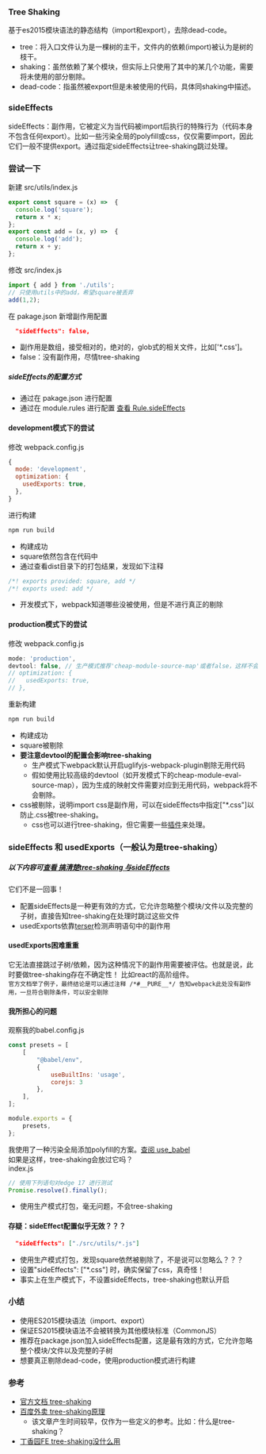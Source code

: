 ### Tree Shaking
基于es2015模块语法的静态结构（import和export），去除dead-code。  
- tree：将入口文件认为是一棵树的主干，文件内的依赖(import)被认为是树的枝干。
- shaking：虽然依赖了某个模块，但实际上只使用了其中的某几个功能，需要将未使用的部分剔除。
- dead-code：指虽然被export但是未被使用的代码，具体同shaking中描述。

### sideEffects
sideEffects：副作用，它被定义为当代码被import后执行的特殊行为（代码本身不包含任何export）。比如一些污染全局的polyfill或css，仅仅需要import，因此它们一般不提供export。通过指定sideEffects让tree-shaking跳过处理。

### 尝试一下
新建 src/utils/index.js
```js
export const square = (x) =>  {
  console.log('square');
  return x * x;
};
export const add = (x, y) =>  {
  console.log('add');
  return x + y;
};
```
修改 src/index.js
```js
import { add } from './utils';
// 只使用utils中的add，希望square被丢弃
add(1,2);
```
在 pakage.json 新增副作用配置 
```json
  "sideEffects": false,
```
- 副作用是数组，接受相对的，绝对的，glob式的相关文件，比如['*.css']。
- false：没有副作用，尽情tree-shaking
##### sideEffects的配置方式
- 通过在 pakage.json 进行配置
- 通过在 module.rules 进行配置 [查看 Rule.sideEffects](https://webpack.js.org/configuration/module/#rulesideeffects)

#### development模式下的尝试
修改 webpack.config.js
```js
{
  mode: 'development',
  optimization: {
    usedExports: true,
  },
}
```
进行构建
```bash
npm run build
```
- 构建成功
- square依然包含在代码中
- 通过查看dist目录下的打包结果，发现如下注释
```js
/*! exports provided: square, add */
/*! exports used: add */
```
- 开发模式下，webpack知道哪些没被使用，但是不进行真正的剔除

#### production模式下的尝试
修改 webpack.config.js
```js
mode: 'production',
devtool: false, // 生产模式推荐'cheap-module-source-map'或者false，这样不会影响tree-shaking
// optimization: {
//   usedExports: true,
// },
```
重新构建
```bash
npm run build
```
- 构建成功
- square被剔除
- **要注意devtool的配置会影响tree-shaking**
  - 生产模式下webpack默认开启uglifyjs-webpack-plugin剔除无用代码
  - 假如使用比较高级的devtool（如开发模式下的cheap-module-eval-source-map），因为生成的映射文件需要对应到无用代码，webpack将不会剔除。
- css被剔除，说明import css是副作用，可以在sideEffects中指定["*.css"]以防止.css被tree-shaking。
  - css也可以进行tree-shaking，但它需要一些[插件](https://github.com/lin-xi/webpack-css-treeshaking-plugin)来处理。


### sideEffects 和 usedExports（一般认为是tree-shaking） 
##### 以下内容可[查看 搞清楚tree-shaking 与sideEffects](https://webpack.js.org/guides/tree-shaking/#clarifying-tree-shaking-and-sideeffects)
它们不是一回事！
- 配置sideEffects是一种更有效的方式，它允许忽略整个模块/文件以及完整的子树，直接告知tree-shaking在处理时跳过这些文件
- usedExports依靠[terser](https://github.com/terser/terser)检测声明语句中的副作用
#### usedExports困难重重
它无法直接跳过子树/依赖，因为这种情况下的副作用需要被评估。也就是说，此时要做tree-shaking存在不确定性！ 比如react的高阶组件。  
```官方文档举了例子，最终结论是可以通过注释 /*#__PURE__*/ 告知webpack此处没有副作用，一旦符合剔除条件，可以安全剔除```  

#### 我所担心的问题
观察我的babel.config.js
```js
const presets = [
	[
		"@babel/env",
		{
			useBuiltIns: 'usage',
			corejs: 3
		},
	],
];

module.exports = {
	presets,
};
```

我使用了一种污染全局添加polyfill的方案。[查阅 use_babel](https://github.com/shownoso/use_babel7_4)  
如果是这样，tree-shaking会放过它吗？  
index.js 
```js
// 使用下列语句对edge 17 进行测试
Promise.resolve().finally();
```
- 使用生产模式打包，毫无问题，不会tree-shaking

#### 存疑：sideEffect配置似乎无效？？？
```json
  "sideEffects": ["./src/utils/*.js"]
```
- 使用生产模式打包，发现square依然被剔除了，不是说可以忽略么？？？
- 设置"sideEffects": ["*.css"] 时，确实保留了css，真奇怪！
- 事实上在生产模式下，不设置sideEffects，tree-shaking也默认开启

### 小结
- 使用ES2015模块语法（import、export）
- 保证ES2015模块语法不会被转换为其他模块标准（CommonJS）
- 推荐在package.json加入sideEffects配置，这是最有效的方式，它允许忽略整个模块/文件以及完整的子树
- 想要真正剔除dead-code，使用production模式进行构建


### 参考
- [官方文档 tree-shaking](https://webpack.js.org/guides/tree-shaking/#root)
- [百度外卖 tree-shaking原理](https://juejin.im/post/5a4dc842518825698e7279a9)
  - 该文章产生时间较早，仅作为一些定义的参考。比如：什么是tree-shaking？
- [丁香园FE tree-shaking没什么用](https://github.com/wuomzfx/tree-shaking-test)



